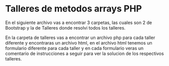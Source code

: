 # Talleres de metodos arrays PHP



En el siguiente archivo vas a encontrar 3 carpetas, las cuales son 2 de Bootstrap y la de Talleres donde resolvi todos los talleres.



En la carpeta de talleres vas a encontrar un archivo php para cada taller diferente y encontraras un archivo html, en el archivo html tenemos un formulario diferente para cada taller y en cada formulario veras un comentario de instrucciones a seguir para ver la solucion de los respectivos talleres.